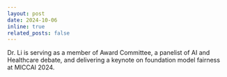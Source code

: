 ```yaml
---
layout: post
date: 2024-10-06 
inline: true
related_posts: false
---
```

Dr. Li is serving as a member of Award Committee,  a panelist of AI and Healthcare debate, and delivering a keynote on foundation model fairness at MICCAI 2024.

